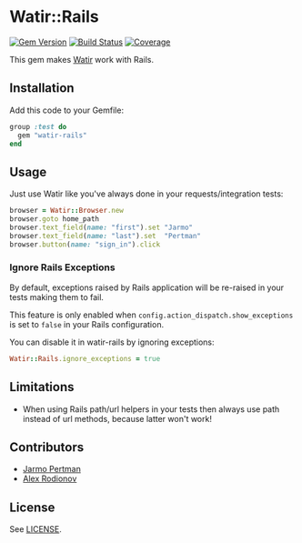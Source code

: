 # Watir::Rails
[![Gem Version](https://badge.fury.io/rb/watir-rails.png)](http://badge.fury.io/rb/watir-rails)
[![Build Status](https://api.travis-ci.org/watir/watir-rails.png)](http://travis-ci.org/watir/watir-rails)
[![Coverage](https://coveralls.io/repos/watir/watir-rails/badge.png?branch=master)](https://coveralls.io/r/watir/watir-rails)

This gem makes [Watir](https://github.com/watir/watir) work with Rails.


## Installation

Add this code to your Gemfile:

```ruby
group :test do
  gem "watir-rails"
end
```

## Usage

Just use Watir like you've always done in your requests/integration tests:

```ruby
browser = Watir::Browser.new
browser.goto home_path
browser.text_field(name: "first").set "Jarmo"
browser.text_field(name: "last").set  "Pertman"
browser.button(name: "sign_in").click
```

### Ignore Rails Exceptions

By default, exceptions raised by Rails application will be re-raised in your tests making them to fail.

This feature is only enabled when `config.action_dispatch.show_exceptions` is set to `false` in your Rails configuration.

You can disable it in watir-rails by ignoring exceptions:

```ruby
Watir::Rails.ignore_exceptions = true
```

## Limitations

* When using Rails path/url helpers in your tests then always use path instead of url methods, because latter won't work!


## Contributors

* [Jarmo Pertman](https://github.com/jarmo)
* [Alex Rodionov](https://github.com/p0deje)


## License

See [LICENSE](https://github.com/watir/watir-rails/blob/master/LICENSE).
